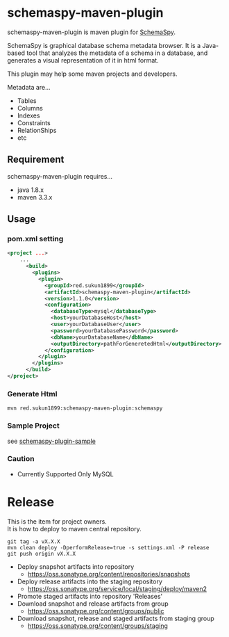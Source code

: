 # schemaspy-maven-plugin

schemaspy-maven-plugin is maven plugin for [SchemaSpy](http://schemaspy.sourceforge.net/).  

SchemaSpy is graphical database schema metadata browser.
It is a Java-based tool that analyzes the metadata of a schema in a database, 
and generates a visual representation of it in html format.

This plugin may help some maven projects and developers.

Metadata are...

- Tables
- Columns
- Indexes
- Constraints
- RelationShips
- etc

## Requirement

schemaspy-maven-plugin requires... 

- java 1.8.x
- maven 3.3.x

## Usage

### pom.xml setting

```xml
<project ...>
    ...
      <build>
        <plugins>
          <plugin>
            <groupId>red.sukun1899</groupId>
            <artifactId>schemaspy-maven-plugin</artifactId>
            <version>1.1.0</version>
            <configuration>
              <databaseType>mysql</databaseType>
              <host>yourDatabaseHost</host>
              <user>yourDatabaseUser</user>
              <password>yourDatabasePassword</password>
              <dbName>yourDatabaseName</dbName>
              <outputDirectory>pathForGeneretedHtml</outputDirectory>
            </configuration>
          </plugin>
        </plugins>
      </build>
</project>
```

### Generate Html

```
mvn red.sukun1899:schemaspy-maven-plugin:schemaspy
```

### Sample Project

see [schemaspy-plugin-sample](https://github.com/su-kun1899/schemaspy-plugin-sample)

### Caution

- Currently Supported Only MySQL

# Release

This is the item for project owners.   
It is how to deploy to maven central repository.

```
git tag -a vX.X.X
mvn clean deploy -DperformRelease=true -s settings.xml -P release
git push origin vX.X.X
```

- Deploy snapshot artifacts into repository
  - https://oss.sonatype.org/content/repositories/snapshots
- Deploy release artifacts into the staging repository
  - https://oss.sonatype.org/service/local/staging/deploy/maven2
- Promote staged artifacts into repository 'Releases'
- Download snapshot and release artifacts from group 
  - https://oss.sonatype.org/content/groups/public
- Download snapshot, release and staged artifacts from staging group  
  - https://oss.sonatype.org/content/groups/staging